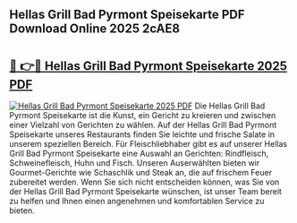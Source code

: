 ## Hellas Grill Bad Pyrmont Speisekarte PDF Download Online 2025 2cAE8

# <h2><a href="http://gc8dfrq.nevu.top/?p=Hellas+Grill+Bad+Pyrmont+Speisekarte">🔗 👉🔴 Hellas Grill Bad Pyrmont Speisekarte 2025 PDF</a></h2>

[![Hellas Grill Bad Pyrmont Speisekarte 2025 PDF](https://i.imgur.com/dBaPXMq.png)](http://gc8dfrq.nevu.top/?p=Hellas+Grill+Bad+Pyrmont+Speisekarte)
Die Hellas Grill Bad Pyrmont Speisekarte ist die Kunst, ein Gericht zu kreieren und zwischen einer Vielzahl von Gerichten zu wählen. Auf der Hellas Grill Bad Pyrmont Speisekarte unseres Restaurants finden Sie leichte und frische Salate in unserem speziellen Bereich. Für Fleischliebhaber gibt es auf unserer Hellas Grill Bad Pyrmont Speisekarte eine Auswahl an Gerichten: Rindfleisch, Schweinefleisch, Huhn und Fisch. Unseren Auserwählten bieten wir Gourmet-Gerichte wie Schaschlik und Steak an, die auf frischem Feuer zubereitet werden. Wenn Sie sich nicht entscheiden können, was Sie von der Hellas Grill Bad Pyrmont Speisekarte wünschen, ist unser Team bereit zu helfen und Ihnen einen angenehmen und komfortablen Service zu bieten.
